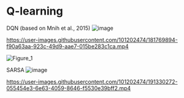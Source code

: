 # Q-learning

DQN (based on Mnih et al., 2015)
![image](https://user-images.githubusercontent.com/101202474/191333015-9565bc4d-0fea-4895-acf4-03f251181aa8.png)

https://user-images.githubusercontent.com/101202474/181769894-f90a63aa-923c-49d9-aae7-015be283c1ca.mp4

![Figure_1](https://user-images.githubusercontent.com/101202474/189382442-d65449b3-56cc-458d-9154-0c1dedd4f5e6.png)

SARSA
![image](https://user-images.githubusercontent.com/101202474/191333615-b5ad5f89-6de6-4a73-85b6-1f6bde4f62ee.png)

https://user-images.githubusercontent.com/101202474/191330272-055454e3-6e63-4059-8646-f5530e39bff2.mp4

